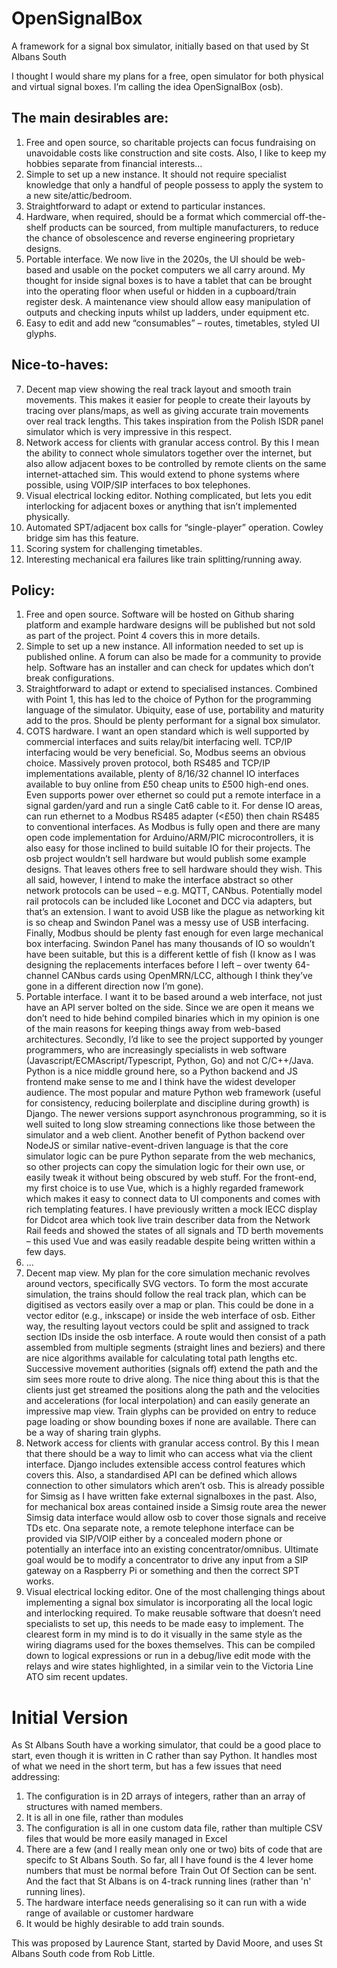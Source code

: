# OpenSignalBox
A framework for a signal box simulator, initially based on that used by St Albans South

I thought I would share my plans for a free, open simulator for both physical and virtual signal boxes. I’m calling the idea OpenSignalBox (osb).
## The main desirables are:
1. Free and open source, so charitable projects can focus fundraising on unavoidable costs like construction and site costs. Also, I like to keep my hobbies separate from financial interests…
2. Simple to set up a new instance. It should not require specialist knowledge that only a handful of people possess to apply the system to a new site/attic/bedroom.
3. Straightforward to adapt or extend to particular instances.
4. Hardware, when required, should be a format which commercial off-the-shelf products can be sourced, from multiple manufacturers, to reduce the chance of obsolescence and reverse engineering proprietary designs.
5. Portable interface. We now live in the 2020s, the UI should be web-based and usable on the pocket computers we all carry around. My thought for inside signal boxes is to have a tablet that can be brought into the operating floor when useful or hidden in a cupboard/train register desk. A maintenance view should allow easy manipulation of outputs and checking inputs whilst up ladders, under equipment etc.
6. Easy to edit and add new “consumables” – routes, timetables, styled UI glyphs.
## Nice-to-haves:
7. Decent map view showing the real track layout and smooth train movements. This makes it easier for people to create their layouts by tracing over plans/maps, as well as giving accurate train movements over real track lengths. This takes inspiration from the Polish ISDR panel simulator which is very impressive in this respect.
8. Network access for clients with granular access control. By this I mean the ability to connect whole simulators together over the internet, but also allow adjacent boxes to be controlled by remote clients on the same internet-attached sim. This would extend to phone systems where possible, using VOIP/SIP interfaces to box telephones.
9. Visual electrical locking editor. Nothing complicated, but lets you edit interlocking for adjacent boxes or anything that isn’t implemented physically.
10. Automated SPT/adjacent box calls for “single-player” operation. Cowley bridge sim has this feature.
11. Scoring system for challenging timetables.
12. Interesting mechanical era failures like train splitting/running away.
## Policy:
1. Free and open source. Software will be hosted on Github sharing platform and example hardware designs will be published but not sold as part of the project. Point 4 covers this in more details.
2. Simple to set up a new instance. All information needed to set up is published online. A forum can also be made for a community to provide help. Software has an installer and can check for updates which don’t break configurations.
3. Straightforward to adapt or extend to specialised instances. Combined with Point 1, this has led to the choice of Python for the programming language of the simulator. Ubiquity, ease of use, portability and maturity add to the pros. Should be plenty performant for a signal box simulator.
4. COTS hardware. I want an open standard which is well supported by commercial interfaces and suits relay/bit interfacing well. TCP/IP interfacing would be very beneficial. So, Modbus seems an obvious choice. Massively proven protocol, both RS485 and TCP/IP implementations available, plenty of 8/16/32 channel IO interfaces available to buy online from £50 cheap units to £500 high-end ones. Even supports power over ethernet so could put a remote interface in a signal garden/yard and run a single Cat6 cable to it. For dense IO areas, can run ethernet to a Modbus RS485 adapter (<£50) then chain RS485 to conventional interfaces. As Modbus is fully open and there are many open code implementation for Arduino/ARM/PIC microcontrollers, it is also easy for those inclined to build suitable IO for their projects. The osb project wouldn’t sell hardware but would publish some example designs. That leaves others free to sell hardware should they wish. This all said, however, I intend to make the interface abstract so other network protocols can be used – e.g. MQTT, CANbus. Potentially model rail protocols can be included like Loconet and DCC via adapters, but that’s an extension. I want to avoid USB like the plague as networking kit is so cheap and Swindon Panel was a messy use of USB interfacing. Finally, Modbus should be plenty fast enough for even large mechanical box interfacing. Swindon Panel has many thousands of IO so wouldn’t have been suitable, but this is a different kettle of fish (I know as I was designing the replacements interfaces before I left – over twenty 64-channel CANbus cards using OpenMRN/LCC, although I think they’ve gone in a different direction now I’m gone).
5. Portable interface. I want it to be based around a web interface, not just have an API server bolted on the side. Since we are open it means we don’t need to hide behind compiled binaries which in my opinion is one of the main reasons for keeping things away from web-based architectures. Secondly, I’d like to see the project supported by younger programmers, who are increasingly specialists in web software (Javascript/ECMAscript/Typescript, Python, Go) and not C/C++/Java. Python is a nice middle ground here, so a Python backend and JS frontend make sense to me and I think have the widest developer audience. The most popular and mature Python web framework (useful for consistency, reducing boilerplate and discipline during growth) is Django. The newer versions support asynchronous programming, so it is well suited to long slow streaming connections like those between the simulator and a web client. Another benefit of Python backend over NodeJS or similar native-event-driven language is that the core simulator logic can be pure Python separate from the web mechanics, so other projects can copy the simulation logic for their own use, or easily tweak it without being obscured by web stuff. For the front-end, my first choice is to use Vue, which is a highly regarded framework which makes it easy to connect data to UI components and comes with rich templating features. I have previously written a mock IECC display for Didcot area which took live train describer data from the Network Rail feeds and showed the states of all signals and TD berth movements – this used Vue and was easily readable despite being written within a few days.
6. …
7. Decent map view. My plan for the core simulation mechanic revolves around vectors, specifically SVG vectors. To form the most accurate simulation, the trains should follow the real track plan, which can be digitised as vectors easily over a map or plan. This could be done in a vector editor (e.g., inkscape) or inside the web interface of osb. Either way, the resulting layout vectors could be split and assigned to track section IDs inside the osb interface. A route would then consist of a path assembled from multiple segments (straight lines and beziers) and there are nice algorithms available for calculating total path lengths etc. Successive movement authorities (signals off) extend the path and the sim sees more route to drive along. The nice thing about this is that the clients just get streamed the
positions along the path and the velocities and accelerations (for local interpolation) and can easily generate an impressive map view. Train glyphs can be provided on entry to reduce page loading or show bounding boxes if none are available. There can be a way of sharing train glyphs.
8. Network access for clients with granular access control. By this I mean that there should be a way to limit who can access what via the client interface. Django includes extensible access control features which covers this. Also, a standardised API can be defined which allows connection to other simulators which aren’t osb. This is already possible for Simsig as I have written fake external signalboxes in the past. Also, for mechanical box areas contained inside a Simsig route area the newer Simsig data interface would allow osb to cover those signals and receive TDs etc. Ona separate note, a remote telephone interface can be provided via SIP/VOIP either by a concealed modern phone or potentially an interface into an existing concentrator/omnibus. Ultimate goal would be to modify a concentrator to drive any input from a SIP gateway on a Raspberry Pi or something and then the correct SPT works.
9. Visual electrical locking editor. One of the most challenging things about implementing a signal box simulator is incorporating all the local logic and interlocking required. To make reusable software that doesn’t need specialists to set up, this needs to be made easy to implement. The clearest form in my mind is to do it visually in the same style as the wiring diagrams used for the boxes themselves. This can be compiled down to logical expressions or run in a debug/live edit mode with the relays and wire states highlighted, in a similar vein to the Victoria Line ATO sim recent updates.
# Initial Version
As St Albans South have a working simulator, that could be a good place to start, even though it is written in C rather than say Python.
It handles most of what we need in the short term, but has a few issues that need addressing:
1. The configuration is in 2D arrays of integers, rather than an array of structures with named members.
2. It is all in one file, rather than modules
3. The configuration is all in one custom data file, rather than multiple CSV files that would be more easily managed in Excel
4. There are a few (and I really mean only one or two) bits of code that are specifc to St Albans South. So far, all I have found is the 4 lever home numbers that must be normal before Train Out Of Section can be sent. And the fact that St Albans is on 4-track running lines (rather than 'n' running lines).
5. The hardware interface needs generalising so it can run with a wide range of available or customer hardware
6. It would be highly desirable to add train sounds.

This was proposed by Laurence Stant, started by David Moore, and uses St Albans South code from Rob Little.